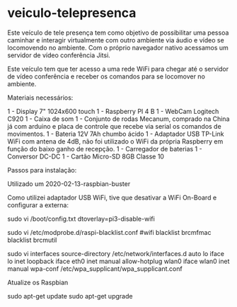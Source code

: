 # veiculo-telepresenca

Este veículo de tele presença tem como objetivo de possibilitar uma pessoa caminhar e interagir virtualmente com outro ambiente via áudio e vídeo se locomovendo no ambiente. Com o próprio navegador nativo acessamos um servidor de vídeo conferência Jitsi.

Este veículo tem que ter acesso a uma rede WiFi para chegar até o servidor de vídeo conferência e receber os comandos para se locomover no ambiente.

Materiais necessários:

1 - Display 7" 1024x600 touch
1 - Raspberry PI 4 B
1 - WebCam Logitech C920
1 - Caixa de som
1 - Conjunto de rodas Mecanum, comprado na China já com arduino e placa de controle que recebe via serial os comandos de movimentos.
1 - Bateria 12V 7Ah chumbo ácido
1 - Adaptador USB TP-Link WiFi com antena de 4dB, não foi utilizado o WiFi da própria Raspberry em função do baixo ganho de recepção.
1 - Carregador de baterias
1 - Conversor DC-DC
1 - Cartão Micro-SD 8GB Classe 10

Passos para instalação:

Utilizado um 2020-02-13-raspbian-buster

Como utilizei adaptador USB WiFi, tive que desativar a WiFi On-Board e configurar a externa:

sudo vi /boot/config.txt
dtoverlay=pi3-disable-wifi

sudo vi /etc/modprobe.d/raspi-blacklist.conf
 #wifi
 blacklist brcmfmac
 blacklist brcmutil

sudo vi interfaces
 source-directory /etc/network/interfaces.d
 auto lo
 iface lo inet loopback
 iface eth0 inet manual
 allow-hotplug wlan0
 iface wlan0 inet manual
         wpa-conf /etc/wpa_supplicant/wpa_supplicant.conf


Atualize os Raspbian

sudo apt-get update
sudo apt-get upgrade





